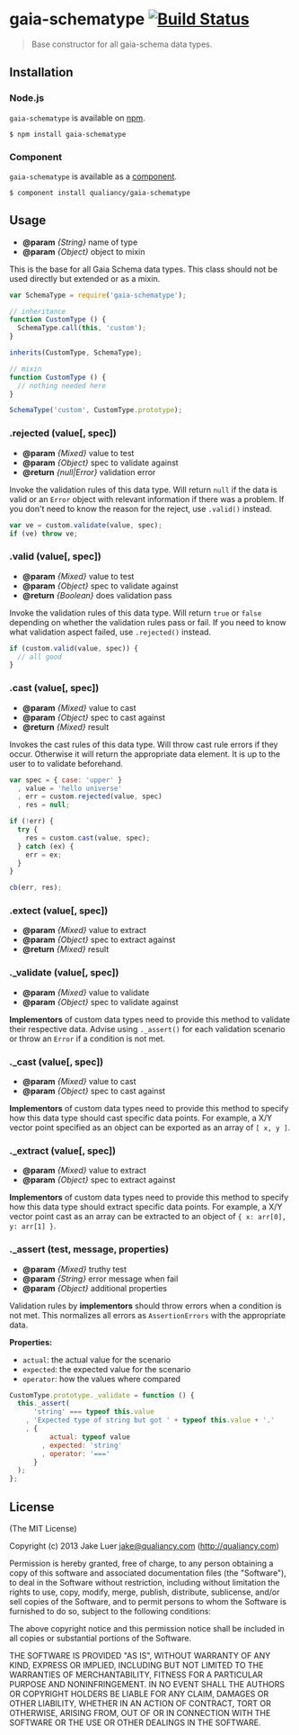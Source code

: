# gaia-schematype [![Build Status](https://travis-ci.org/qualiancy/gaia-schematype.png?branch=master)](https://travis-ci.org/qualiancy/gaia-schematype)

> Base constructor for all gaia-schema data types.

## Installation

### Node.js

`gaia-schematype` is available on [npm](http://npmjs.org).

    $ npm install gaia-schematype

### Component

`gaia-schematype` is available as a [component](https://github.com/component/component).

    $ component install qualiancy/gaia-schematype

## Usage

* **@param** _{String}_ name of type
* **@param** _{Object}_ object to mixin

This is the base for all Gaia Schema data
types. This class should not be used directly
but extended or as a mixin.

```js
var SchemaType = require('gaia-schematype');

// inheritance
function CustomType () {
  SchemaType.call(this, 'custom');
}

inherits(CustomType, SchemaType);

// mixin
function CustomType () {
  // nothing needed here
}

SchemaType('custom', CustomType.prototype);
```


### .rejected (value[, spec])

* **@param** _{Mixed}_ value to test
* **@param** _{Object}_ spec to validate against
* **@return** _{null|Error}_  validation error

Invoke the validation rules of this data type. Will
return `null` if the data is valid or an `Error` object
with relevant information if there was a problem.
If you don't need to know the reason for the reject,
use `.valid()` instead.

```js
var ve = custom.validate(value, spec);
if (ve) throw ve;
```


### .valid (value[, spec])

* **@param** _{Mixed}_ value to test
* **@param** _{Object}_ spec to validate against
* **@return** _{Boolean}_  does validation pass

Invoke the validation rules of this data type. Will
return `true` or `false` depending on whether the
validation rules pass or fail. If you need to know
what validation aspect failed, use `.rejected()` instead.

```js
if (custom.valid(value, spec)) {
  // all good
}
```


### .cast (value[, spec])

* **@param** _{Mixed}_ value to cast
* **@param** _{Object}_ spec to cast against
* **@return** _{Mixed}_  result

Invokes the cast rules of this data type. Will throw
cast rule errors if they occur. Otherwise it will return
the appropriate data element. It is up to the user to
to validate beforehand.

```js
var spec = { case: 'upper' }
  , value = 'hello universe'
  , err = custom.rejected(value, spec)
  , res = null;

if (!err) {
  try {
    res = custom.cast(value, spec);
  } catch (ex) {
    err = ex;
  }
}

cb(err, res);
```


### .extect (value[, spec])


* **@param** _{Mixed}_ value to extract
* **@param** _{Object}_ spec to extract against
* **@return** _{Mixed}_  result



### ._validate (value[, spec])

* **@param** _{Mixed}_ value to validate
* **@param** _{Object}_ spec to validate against

**Implementors** of custom data types need to
provide this method to validate their respective
data. Advise using `._assert()` for each validation
scenario or throw an `Error` if a condition is not
met.


### ._cast (value[, spec])

* **@param** _{Mixed}_ value to cast
* **@param** _{Object}_ spec to cast against

**Implementors** of custom data types need to
provide this method to specify how this data
type should cast specific data points. For example,
a X/Y vector point specified as an object can be
exported as an array of `[ x, y ]`.


### ._extract (value[, spec])

* **@param** _{Mixed}_ value to extract
* **@param** _{Object}_ spec to extract against

**Implementors** of custom data types need to
provide this method to specify how this data
type should extract specific data points. For example,
a X/Y vector point cast as an array can be extracted
to an object of `{ x: arr[0], y: arr[1] }`.


### ._assert (test, message, properties)

* **@param** _{Mixed}_ truthy test
* **@param** _{String}_ error message when fail
* **@param** _{Object}_ additional properties

Validation rules by **implementors** should throw
errors when a condition is not met. This normalizes all
errors as `AssertionErrors` with the appropriate data.

**Properties:**
- `actual`: the actual value for the scenario
- `expected`: the expected value for the scenario
- `operator`: how the values where compared

```js
CustomType.prototype._validate = function () {
  this._assert(
      'string' === typeof this.value
    , 'Expected type of string but got ' + typeof this.value + '.'
    , {
          actual: typeof value
        , expected: 'string'
        , operator: '==='
      }
  );
};
```



## License

(The MIT License)

Copyright (c) 2013 Jake Luer <jake@qualiancy.com> (http://qualiancy.com)

Permission is hereby granted, free of charge, to any person obtaining a copy
of this software and associated documentation files (the "Software"), to deal
in the Software without restriction, including without limitation the rights
to use, copy, modify, merge, publish, distribute, sublicense, and/or sell
copies of the Software, and to permit persons to whom the Software is
furnished to do so, subject to the following conditions:

The above copyright notice and this permission notice shall be included in
all copies or substantial portions of the Software.

THE SOFTWARE IS PROVIDED "AS IS", WITHOUT WARRANTY OF ANY KIND, EXPRESS OR
IMPLIED, INCLUDING BUT NOT LIMITED TO THE WARRANTIES OF MERCHANTABILITY,
FITNESS FOR A PARTICULAR PURPOSE AND NONINFRINGEMENT. IN NO EVENT SHALL THE
AUTHORS OR COPYRIGHT HOLDERS BE LIABLE FOR ANY CLAIM, DAMAGES OR OTHER
LIABILITY, WHETHER IN AN ACTION OF CONTRACT, TORT OR OTHERWISE, ARISING FROM,
OUT OF OR IN CONNECTION WITH THE SOFTWARE OR THE USE OR OTHER DEALINGS IN
THE SOFTWARE.
